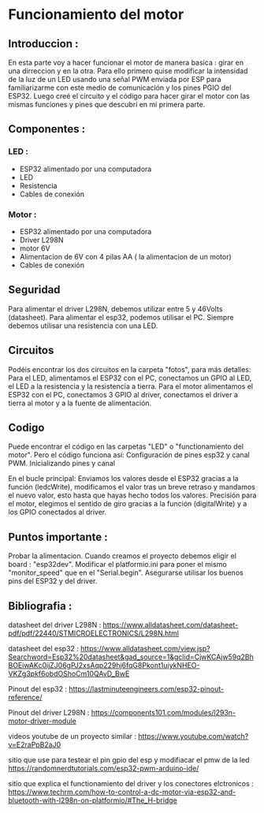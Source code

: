 # Funcionamiento del motor

## Introduccion : 

En esta parte voy a hacer funcionar el motor de manera basica : girar en una dirreccion y en la otra.
Para ello primero quise modificar la intensidad de la luz de un LED usando una señal PWM enviada por ESP para familiarizarme con este medio de comunicación y los pines PGIO del ESP32. Luego creé el circuito y el código para hacer girar el motor con las mismas funciones y pines que descubrí en mi primera parte.

## Componentes :

### LED :
- ESP32 alimentado por una computadora
- LED
- Resistencia
- Cables de conexión

### Motor :
- ESP32 alimentado por una computadora
- Driver L298N
- motor 6V
- Alimentacion de 6V con 4 pilas AA ( la alimentacion de un motor)
- Cables de conexión

## Seguridad

Para alimentar el driver L298N, debemos utilizar entre 5 y 46Volts (datasheet).
Para alimentar el esp32, podemos utilisar el PC.
Siempre debemos utilisar una resistencia con una LED.

## Circuitos

Podéis encontrar los dos circuitos en la carpeta "fotos", para más detalles: Para el LED, alimentamos el ESP32 con el PC, conectamos un GPIO al LED, el LED a la resistencia y la resistencia a tierra. Para el motor alimentamos el ESP32 con el PC, conectamos 3 GPIO al driver, conectamos el driver a tierra al motor y a la fuente de alimentación.

## Codigo 

Puede encontrar el código en las carpetas "LED" o "functionamiento del motor".
Pero el código funciona así:
Configuración de pines esp32 y canal PWM.
Inicializando pines y canal

En el bucle principal: Enviamos los valores desde el ESP32 gracias a la función (ledcWrite), modificamos el valor tras un breve retraso y mandamos el nuevo valor, esto hasta que hayas hecho todos los valores.
Precisión para el motor, elegimos el sentido de giro gracias a la función (digitalWrite) y a los GPIO conectados al driver.

## Puntos importante :

Probar la alimentacion.
Cuando creamos el proyecto debemos eligir el board : "esp32dev".
Modificar el platformio.ini para poner el mismo "monitor_speed" que en el "Serial.begin".
Asegurarse utilisar los buenos pins del ESP32 y del driver.

## Bibliografia :

datasheet del driver L298N :
https://www.alldatasheet.com/datasheet-pdf/pdf/22440/STMICROELECTRONICS/L298N.html

datasheet del esp32 : 
https://www.alldatasheet.com/view.jsp?Searchword=Esp32%20datasheet&gad_source=1&gclid=CjwKCAjw59q2BhBOEiwAKc0ijZJ06gPJ2xsAqp229hj6fqG8Pkont1uiykNHEO-VKZg3pkf6obdOShoCm10QAvD_BwE

Pinout del esp32 : 
https://lastminuteengineers.com/esp32-pinout-reference/

Pinout del driver L298N : 
https://components101.com/modules/l293n-motor-driver-module

videos youtube de un proyecto similar : 
https://www.youtube.com/watch?v=E2raPpB2aJ0


sitio que use para testear el pin gpio del esp y modifiacar el pmw de la led 
https://randomnerdtutorials.com/esp32-pwm-arduino-ide/

sitio que explica el functionamiento del driver y los conectores elctronicos : https://www.techrm.com/how-to-control-a-dc-motor-via-esp32-and-bluetooth-with-l298n-on-platformio/#The_H-bridge
